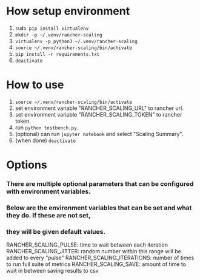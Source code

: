 # How setup environment
1. `sudo pip install virtualenv`
2. `mkdir -p ~/.venv/rancher-scaling`
3. `virtualenv -p python3 ~/.venv/rancher-scaling`
4. `source ~/.venv/rancher-scaling/bin/activate`
5. `pip install -r requirements.txt`
6. `deactivate`
# How to use
1. `source ~/.venv/rancher-scaling/bin/activate`
2. set environment variable "RANCHER_SCALING_URL" to rancher url.
3. set environment variable "RANCHER_SCALING_TOKEN" to rancher token.
4. run `python testbench.py`.
5. (optional) can run `jupyter notebook` and select "Scaling Summary".
6. (when done) `deactivate`
# Options
### There are multiple optional parameters that can be configured with environment variables.
### Below are the environment variables that can be set and what they do. If these are not set,
### they will be given default values.

RANCHER_SCALING_PULSE: time to wait between each iteration
RANCHER_SCALING_JITTER: random number within this range will be added to every "pulse" 
RANCHER_SCALING_ITERATIONS: number of times to run full suite of metrics
RANCHER_SCALING_SAVE: amount of time to wait in between saving results to csv
